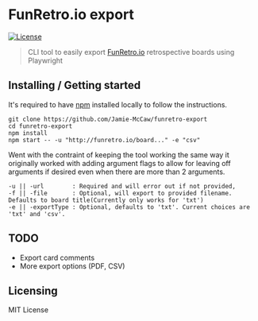 # FunRetro.io export

[![License][license-badge]][license-url]

> CLI tool to easily export [FunRetro.io](https://funretro.io/) retrospective boards using Playwright

## Installing / Getting started

It's required to have [npm](https://www.npmjs.com/get-npm) installed locally to follow the instructions.

```shell
git clone https://github.com/Jamie-McCaw/funretro-export
cd funretro-export
npm install
npm start -- -u "http://funretro.io/board..." -e "csv"
```

Went with the contraint of keeping the tool working the same way it originally worked with adding argument flags to allow for leaving off arguments if desired even when there are more than 2 arguments.

```shell
-u || -url        : Required and will error out if not provided, 
-f || -file       : Optional, will export to provided filename. Defaults to board title(Currently only works for 'txt')
-e || -exportType : Optional, defaults to 'txt'. Current choices are 'txt' and 'csv'.
```

## TODO

- Export card comments
- More export options (PDF, CSV)

## Licensing

MIT License

[license-badge]: https://img.shields.io/github/license/robertoachar/docker-express-mongodb.svg
[license-url]: https://opensource.org/licenses/MIT

